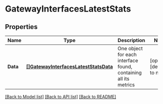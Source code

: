 # GatewayInterfacesLatestStats

## Properties
Name | Type | Description | Notes
------------ | ------------- | ------------- | -------------
**Data** | [**[]GatewayInterfacesLatestStatsData**](GatewayInterfacesLatestStats_data.md) | One object for each interface found, containing all its metrics | [optional] [default to null]

[[Back to Model list]](../README.md#documentation-for-models) [[Back to API list]](../README.md#documentation-for-api-endpoints) [[Back to README]](../README.md)

